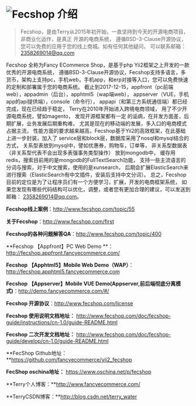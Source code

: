 ![Fecshop 介绍](images/fecshop_logo.png)
====================

> Fecshop，是由Terry从2015年初开始，一直坚持到今天的开源电商项目，非商业化运作，是真正
> 开源的电商系统， 遵循BSD-3-Clause开源协议，您可以免费的应用于您的线上商城。如有任何其他疑问，
> 可以联系邮箱：2358269014@qq.com


Fecshop 全称为Fancy ECommerce Shop，是基于php Yii2框架之上开发的一款优秀的开源电商系统，
遵循BSD-3-Clause开源协议，Fecshop支持多语言，多货币，架构上支持pc，手机web，手机app，和erp对接等入口，您可以免费快速的定制和部署属于您的电商系统。
截止到2017-12-15，appfront（pc前端web），appadmin（后台），apphtml5（wap端web），
appserver（VUE，手机app的api提供端），console（命令行），
appapi（和第三方系统通信端）都已经完成，现在已经趋于稳定，
Terry在2010年开始进入跨境电商领域， 用了不少开源电商系统，譬如magento，
发现开源框架都有一定 的诟病，在并发方面差，后期扩展，业务发展后期重构难， 
尤其是现在的移动端的发展，多入口的电商模式占据主流， 
性能方面的要求越来越高，Fecshop基于Yii2的高效框架，在此基础上进一步封装，加入了
service层和block层，数据库采用了nosql和mysql结合的方式， 
关系型表放到mysql中，譬如优惠券，购物车，订单等， 
非关系型数据表（非关系型代表不会出现多表强事务类型操作） 放到mongodb中，
缓存用redis，搜索目前用的是mongodb的FullTextSearch功能，
支持一些主流语言的分词与搜索，对于中文搜索，使用的是xunsearch，
后期会扩展ElasticSearch来进行搜索（ElasticSearch有中文插件，安装后支持中文分词）。
总之，Fecshop目前的定位是为了让程序员们有一个方便学习，扩展，开发的电商框架系统，
如果您发现有哪些代码结构可以优化，调整，或者您有更加合理的建议，可以发送到邮箱：
2358269014@qq.com。

**Fecshop线上案例**：http://www.fecshop.com/topic/55

**关于Fecshop**：http://www.fecshop.com/first

**Fecshop的各种问题解答QA**：http://www.fecshop.com/topic/400

**Fecshop 【Appfront】PC Web Demo **：http://fecshop.appfront.fancyecommerce.com/

**Fecshop 【Apphtml5】Mobile Web Demo（WAP）**：http://fecshop.apphtml5.fancyecommerce.com

**Fecshop 【Appserver】Mobile VUE Demo(Appserver,前后端彻底分离模式)**：http://demo.fancyecommerce.com/#/

**Fecshop 开源协议**：http://www.fecshop.com/license

**Fecshop 使用说明文档地址：** http://www.fecshop.com/doc/fecshop-guide/instructions/cn-1.0/guide-README.html

**Fecshop 二次开发文档地址：** http://www.fecshop.com/doc/fecshop-guide/develop/cn-1.0/guide-README.html

**FecShop Github地址：**https://github.com/fancyecommerce/yii2_fecshop

**FecShop oschina地址：** https://www.oschina.net/p/fecshop

**Terry个人博客：**http://www.fancyecommerce.com/

**TerryCSDN博客：**http://blog.csdn.net/terry_water














